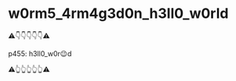 # w0rm5_4rm4g3d0n_h3ll0_w0rld

:warning::point_down::point_down::point_down::point_down::point_down::warning:

p455: h3ll0_w0r:wink:d

:warning::point_up_2::point_up_2::point_up_2::point_up_2::point_up_2::warning:
